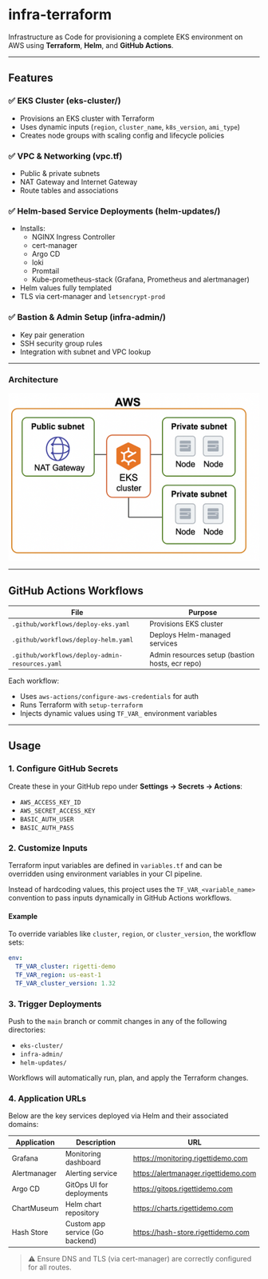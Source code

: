 # infra-terraform

Infrastructure as Code for provisioning a complete EKS environment on AWS using **Terraform**, **Helm**, and **GitHub Actions**.

---

## Features

### ✅ EKS Cluster (eks-cluster/)
- Provisions an EKS cluster with Terraform
- Uses dynamic inputs (`region`, `cluster_name`, `k8s_version`, `ami_type`)
- Creates node groups with scaling config and lifecycle policies

### ✅ VPC & Networking (vpc.tf)
- Public & private subnets
- NAT Gateway and Internet Gateway
- Route tables and associations

### ✅ Helm-based Service Deployments (helm-updates/)
- Installs:
  - NGINX Ingress Controller
  - cert-manager
  - Argo CD
  - loki
  - Promtail
  - Kube-prometheus-stack (Grafana, Prometheus and alertmanager)
- Helm values fully templated
- TLS via cert-manager and `letsencrypt-prod`

### ✅ Bastion & Admin Setup (infra-admin/)
- Key pair generation
- SSH security group rules
- Integration with subnet and VPC lookup

---


### Architecture

![Project Structure](images/Pic2.png)


---

## GitHub Actions Workflows

| File                            | Purpose                        |
|---------------------------------|--------------------------------|
| `.github/workflows/deploy-eks.yaml`     | Provisions EKS cluster         |
| `.github/workflows/deploy-helm.yaml`    | Deploys Helm-managed services |
| `.github/workflows/deploy-admin-resources.yaml` | Admin resources setup (bastion hosts, ecr repo) |

Each workflow:
- Uses `aws-actions/configure-aws-credentials` for auth
- Runs Terraform with `setup-terraform`
- Injects dynamic values using `TF_VAR_` environment variables

---

## Usage

### 1. Configure GitHub Secrets

Create these in your GitHub repo under **Settings → Secrets → Actions**:

- `AWS_ACCESS_KEY_ID`
- `AWS_SECRET_ACCESS_KEY`
- `BASIC_AUTH_USER`
- `BASIC_AUTH_PASS`



### 2. Customize Inputs

Terraform input variables are defined in `variables.tf` and can be overridden using environment variables in your CI pipeline.

Instead of hardcoding values, this project uses the `TF_VAR_<variable_name>` convention to pass inputs dynamically in GitHub Actions workflows.

#### Example

To override variables like `cluster`, `region`, or `cluster_version`, the workflow sets:

```yaml
env:
  TF_VAR_cluster: rigetti-demo
  TF_VAR_region: us-east-1
  TF_VAR_cluster_version: 1.32
```



### 3. Trigger Deployments

Push to the `main` branch or commit changes in any of the following directories:

- `eks-cluster/`
- `infra-admin/`
- `helm-updates/`

Workflows will automatically run, plan, and apply the Terraform changes.


### 4. Application URLs

Below are the key services deployed via Helm and their associated domains:

| Application      | Description                      | URL                             |
|------------------|----------------------------------|----------------------------------|
| Grafana          | Monitoring dashboard             | https://monitoring.rigettidemo.com |
| Alertmanager     | Alerting service                 | https://alertmanager.rigettidemo.com |
| Argo CD          | GitOps UI for deployments        | https://gitops.rigettidemo.com |
| ChartMuseum      | Helm chart repository            | https://charts.rigettidemo.com |
| Hash Store       | Custom app service (Go backend)  | https://hash-store.rigettidemo.com |

> ⚠️ Ensure DNS and TLS (via cert-manager) are correctly configured for all routes.



